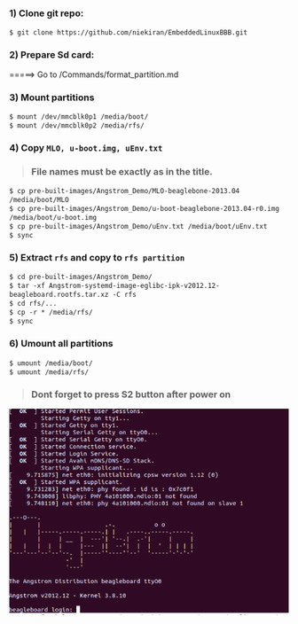 ### 1) Clone git repo:
```
$ git clone https://github.com/niekiran/EmbeddedLinuxBBB.git
```

### 2) Prepare Sd card:
=====> Go to /Commands/format_partition.md

### 3) Mount partitions
```
$ mount /dev/mmcblk0p1 /media/boot/
$ mount /dev/mmcblk0p2 /media/rfs/
```

### 4) Copy ```MLO, u-boot.img, uEnv.txt```
> ### File names must be exactly as in the title.
```
$ cp pre-built-images/Angstrom_Demo/MLO-beaglebone-2013.04 /media/boot/MLO
$ cp pre-built-images/Angstrom_Demo/u-boot-beaglebone-2013.04-r0.img /media/boot/u-boot.img
$ cp pre-built-images/Angstrom_Demo/uEnv.txt /media/boot/uEnv.txt
$ sync
```

### 5) Extract ```rfs``` and copy to ```rfs partition```
```
$ cd pre-built-images/Angstrom_Demo/
$ tar -xf Angstrom-systemd-image-eglibc-ipk-v2012.12-beagleboard.rootfs.tar.xz -C rfs
$ cd rfs/...
$ cp -r * /media/rfs/
$ sync
```

### 6) Umount all partitions
```
$ umount /media/boot/
$ umount /media/rfs/
```

> ### Dont forget to press S2 button after power on

![](./Pics/0x1_angstrom_linux_01.png)

